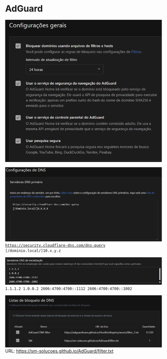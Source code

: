 # AdGuard
![Configurações gerais](Images/General-config.png)



![Configurações de DNS](Images/DNS-config.png)
<code>https://security.cloudflare-dns.com/dns-query
[/dominio.local/]10.x.y.z</code>



![DNS inicialização](Images/DNS-startup.png)
<code>
  1.1.1.2
  1.0.0.2
  2606:4700:4700::1112
  2606:4700:4700::1002
</code>



![Listas de bloqueio de DNS](Images/DNS-lists.png)
URL: https://sm-solucoes.github.io/AdGuard/filter.txt

